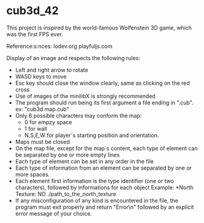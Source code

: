 # cub3d_42

This project is inspired by the world-famous Wolfenstein 3D game, which was the first FPS ever.

Reference:s:nces:
lodev.org
playfuljs.com

Display of an image and respects the following rules:
- Left and right arrow to rotate
- WASD keys to move
- Esc key should close the window clearly, same as clicking on the red cross
- Use of images of the minilibX is strongly recommended
- The program should run being its first argument a file ending in ".cub". ex: "cub3d map.cub"
- Only 6 possible characters may conform the map:
	- 0 for empzy space
	- 1 for wall
	- N,S,E,W for player´s starting position and orientation.
- Maps must be closed
- On the map file, except for the map´s content, each type of element can be separated by one or more empty lines
- Each type of element can be set in any order in the file
- Each type of information from an element can be separated by one or more spaces.
- Each element first information is the type identifier (one or two characters), followed by informations for each object
	Example:
		*North Texture:
		NO ./path_to_the_north_texture
- If any misconfiguration of any kind is encountered in the file, the program must exit properly and return "Error\n" followed by an explicit error message of your choice.
